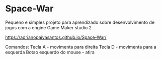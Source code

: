 # Space-War
Pequeno e simples projeto para aprendizado sobre desenvolvimento de jogos com a engine Game Maker studio 2

https://adrianopaivasantos.github.io/Space-War/

Comandos:
Tecla A - movimenta para direita
Tecla D - movimenta para a esquerda
Botao esquerdo do mouse - atira
